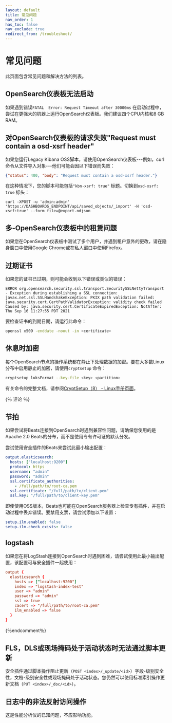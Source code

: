 ```yaml
---
layout: default
title: 常见问题
nav_order: 1
has_toc: false
nav_exclude: true
redirect_from: /troubleshoot/
---
```


# 常见问题

此页面包含常见问题和解决方法的列表。


## OpenSearch仪表板无法启动

如果遇到错误`FATAL  Error: Request Timeout after 30000ms` 在启动过程中，尝试在更强大的机器上运行OpenSearch仪表板。我们建议四个CPU内核和8 GB RAM。


## 对OpenSearch仪表板的请求失败"Request must contain a osd-xsrf header"

如果您运行Legacy Kibana OSS脚本，请使用OpenSearch仪表板---例如，curl命令从文件导入对象---他们可能会因以下错误而失败：

```json
{"status": 400, "body": "Request must contain a osd-xsrf header."}
```

在这种情况下，您的脚本可能包括`"kbn-xsrf: true"` 标题。切换到`osd-xsrf: true` 标头：

```
curl -XPOST -u 'admin:admin' 'https://DASHBOARDS_ENDPOINT/api/saved_objects/_import' -H 'osd-xsrf:true' --form file=@export.ndjson
```


## 多-OpenSearch仪表板中的租赁问题

如果您在OpenSearch仪表板中测试了多个用户，并遇到租户意外的更改，请在隐身窗口中使用Google Chrome或在私人窗口中使用Firefox。


## 过期证书

如果您的证书已过期，则可能会收到以下错误或类似的错误：

```
ERROR org.opensearch.security.ssl.transport.SecuritySSLNettyTransport - Exception during establishing a SSL connection: javax.net.ssl.SSLHandshakeException: PKIX path validation failed: java.security.cert.CertPathValidatorException: validity check failed
Caused by: java.security.cert.CertificateExpiredException: NotAfter: Thu Sep 16 11:27:55 PDT 2021
```

要检查证书的到期日期，请运行此命令：

```bash
openssl x509 -enddate -noout -in <certificate>
```


## 休息时加密

每个OpenSearch节点的操作系统都在静止下处理数据的加密。要在大多数Linux分布中启用静止的加密，请使用`cryptsetup` 命令：

```bash
cryptsetup luksFormat --key-file <key> <partition>
```

有关命令的完整文档，请参阅[CryptSetup（8） -  Linux手册页面](https://man7.org/linux/man-pages/man8/cryptsetup.8.html)。

{％ 评论 ％}
## 节拍

如果尝试将Beats连接到OpenSearch时遇到兼容性问题，请确保您使用的是Apache 2.0 Beats的分布，而不是使用专有许可证的默认分发。

尝试使用安全插件的Beats来尝试此最小输出配置：

```yml
output.elasticsearch:
  hosts: ["localhost:9200"]
  protocol: https
  username: "admin"
  password: "admin"
  ssl.certificate_authorities:
    - /full/path/to/root-ca.pem
  ssl.certificate: "/full/path/to/client.pem"
  ssl.key: "/full/path/to/client-key.pem"
```

即使使用OSS版本，Beats也可能在OpenSearch服务器上检查专有插件，并在启动过程中丢弃错误。要禁用支票，请尝试添加以下设置：

```yml
setup.ilm.enabled: false
setup.ilm.check_exists: false
```


## logstash

如果您在将LogStash连接到OpenSearch时遇到困难，请尝试使用此最小输出配置，该配置可与安全插件一起使用：

```conf
output {
  elasticsearch {
    hosts => ["localhost:9200"]
    index => "logstash-index-test"
    user => "admin"
    password => "admin"
    ssl => true
    cacert => "/full/path/to/root-ca.pem"
    ilm_enabled => false
  }
}
```
{％endcomment％}

## FLS，DLS或现场掩码处于活动状态时无法通过脚本更新

安全插件通过脚本操作阻止更新（`POST <index>/_update/<id>`）字段-级别安全性，文档-级别安全性或现场掩码处于活动状态。您仍然可以使用标准索引操作更新文档（`PUT <index>/_doc/<id>`）。


## 日志中的非法反射访问操作

这是性能分析仪的已知问题，不应影响功能。

